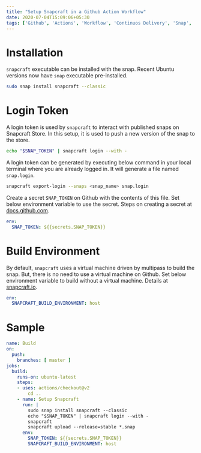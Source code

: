 ```yaml
---
title: "Setup Snapcraft in a Github Action Workflow"
date: 2020-07-04T15:09:06+05:30
tags: ['Github', 'Actions', 'Workflow', 'Continuos Delivery', 'Snap', 'Snapcraft']
---
```


# Installation
`snapcraft` executable can be installed with the snap. Recent Ubuntu versions now have `snap` executable pre-installed.

```bash
sudo snap install snapcraft --classic
```

# Login Token
A login token is used by `snapcraft` to interact with published snaps on Snapcraft Store. In this setup, it is used to push a new version of the snap to the store.

```bash
echo "$SNAP_TOKEN" | snapcraft login --with -
```

A login token can be generated by executing below command in your local terminal where you are already logged in. It will generate a file named `snap.login`.
```bash
snapcraft export-login --snaps <snap_name> snap.login
```

Create a secret `SNAP_TOKEN` on Github with the contents of this file. Set below environment variable to use the secret. Steps on creating a secret at [docs.github.com](https://docs.github.com/en/actions/configuring-and-managing-workflows/creating-and-storing-encrypted-secrets).

```yml
env:
  SNAP_TOKEN: ${{secrets.SNAP_TOKEN}} 
```
# Build Environment
By default, `snapcraft` uses a virtual machine driven by multipass to build the snap. But, there is no need to use a virtual machine on Github. Set below environment variable to build without a virtual machine. Details at [snapcraft.io](https://snapcraft.io/docs/t/the-snapcraft-build-environment-environment-variable/9110).

```yml
env:
  SNAPCRAFT_BUILD_ENVIRONMENT: host
```

# Sample
```yml
name: Build
on:
  push:
    branches: [ master ]
jobs:
  build:
    runs-on: ubuntu-latest
    steps:
    - uses: actions/checkout@v2
        cd ..
    - name: Setup Snapcraft
      run: |
        sudo snap install snapcraft --classic
        echo "$SNAP_TOKEN" | snapcraft login --with -
        snapcraft
        snapcraft upload --release=stable *.snap
      env:
        SNAP_TOKEN: ${{secrets.SNAP_TOKEN}} 
        SNAPCRAFT_BUILD_ENVIRONMENT: host
```